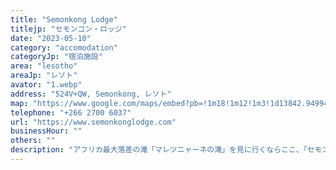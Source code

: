 ```yaml
---
title: "Semonkong Lodge"
titlejp: "セモンコン・ロッジ"
date: "2023-05-10"
category: "accomodation"
categoryJp: "宿泊施設"
area: "lesotho"
areaJp: "レソト"
avator: "1.webp"
address: "524V+QW, Semonkong, レソト"
map: "https://www.google.com/maps/embed?pb=!1m18!1m12!1m3!1d13842.949945632985!2d28.033386815957265!3d-29.842998289744656!2m3!1f0!2f0!3f0!3m2!1i1024!2i768!4f13.1!3m3!1m2!1s0x1e8c83b7b647f4e1%3A0x8dc3c9dd89957778!2sSemonkong%20Lodge!5e0!3m2!1sja!2sus!4v1709719265407!5m2!1sja!2sus"
telephone: "+266 2700 6037"
url: "https://www.semonkonglodge.com"
businessHour: ""
others: ""
description: "アフリカ最大落差の滝「マレツニャーネの滝」を見に行くならここ、「セモンコン・ロッジ」がオススメ！ 馬に乗って滝を見に行くオプショナルツアーに申し込めます。"
---
```

